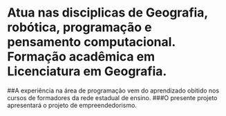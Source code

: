 # Atua nas disciplicas de Geografia, robótica, programação e pensamento computacional. Formação acadêmica em Licenciatura em Geografia.
##A experiência na área de programação vem do aprendizado obitido nos cursos de formadores da rede estadual de ensino.
###O presente projeto apresentará o projeto de empreendedorismo.
